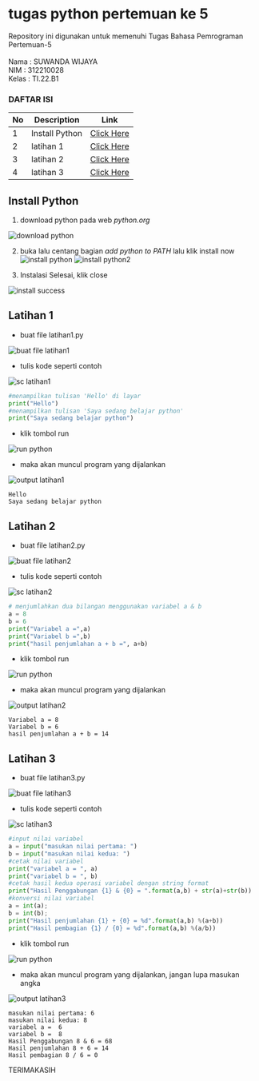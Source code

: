 # tugas python pertemuan ke 5

Repository ini digunakan untuk memenuhi Tugas Bahasa Pemrograman Pertemuan-5<br><br>
Nama : SUWANDA WIJAYA<br>
NIM : 312210028<br>
Kelas : TI.22.B1<br>

### DAFTAR ISI <br>
| No | Description | Link |
| ----- | ----- | ---- |
| 1 | Install Python| [Click Here](#Install-Python)|
| 2 | latihan 1 | [Click Here](#Latihan-1) |
| 3 | latihan 2 | [Click Here](#Latihan-2) |
| 4 | latihan 3 | [Click Here](#Latihan-3) |

## Install Python
1. download python pada web *python.org*

![download python](Screenshot/SS%201.png)

2. buka lalu centang bagian *add python to PATH* lalu klik install now
![install python](Screenshot/SS%202.png)
![install python2](Screenshot/SS%203.png)


3. Instalasi Selesai, klik close

![install success](Screenshot/SS%204.png)


## Latihan 1
* buat file latihan1.py

![buat file latihan1](Screenshot//SS%205.png)

* tulis kode seperti contoh

![sc latihan1](Screenshot/SS%206.png)
```python
#menampilkan tulisan 'Hello' di layar
print("Hello")
#menampilkan tulisan 'Saya sedang belajar python' 
print("Saya sedang belajar python")
```
* klik tombol run

![run python](Screenshot/SS%2012.png)

* maka akan muncul program yang dijalankan

![output latihan1](Screenshot/SS%209.png)
```
Hello
Saya sedang belajar python
```


## Latihan 2
* buat file latihan2.py

![buat file latihan2](Screenshot/SS%2013.png)

* tulis kode seperti contoh

![sc latihan2](Screenshot/SS%207.png)
``` python
# menjumlahkan dua bilangan menggunakan variabel a & b
a = 8
b = 6
print("Variabel a =",a)
print("Variabel b =",b)
print("hasil penjumlahan a + b =", a+b)
```


* klik tombol run

![run python](Screenshot/SS%2012.png)

* maka akan muncul program yang dijalankan

![output latihan2](Screenshot//SS%2010.png)

```
Variabel a = 8
Variabel b = 6
hasil penjumlahan a + b = 14
```


## Latihan 3
* buat file latihan3.py

![buat file latihan3](Screenshot/SS%2014.png)

* tulis kode seperti contoh

![sc latihan3](Screenshot/SS%208.png)

```python
#input nilai variabel
a = input("masukan nilai pertama: ")
b = input("masukan nilai kedua: ")
#cetak nilai variabel
print("variabel a = ", a)
print("variabel b = ", b)
#cetak hasil kedua operasi variabel dengan string format
print("Hasil Penggabungan {1} & {0} = ".format(a,b) + str(a)+str(b))
#konversi nilai variabel 
a = int(a);
b = int(b);
print("Hasil penjumlahan {1} + {0} = %d".format(a,b) %(a+b))
print("Hasil pembagian {1} / {0} = %d".format(a,b) %(a/b))
```
* klik tombol run

![run python](Screenshot/SS%2012.png)

* maka akan muncul program yang dijalankan, jangan lupa masukan angka

![output latihan3](Screenshot/SS%2011.png)
```
masukan nilai pertama: 6
masukan nilai kedua: 8
variabel a =  6
variabel b =  8
Hasil Penggabungan 8 & 6 = 68
Hasil penjumlahan 8 + 6 = 14
Hasil pembagian 8 / 6 = 0
```

TERIMAKASIH
